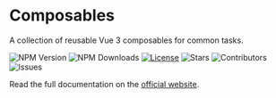# Composables

A collection of reusable Vue 3 composables for common tasks.

![NPM Version](https://img.shields.io/npm/v/@termeh-v/composables)
![NPM Downloads](https://img.shields.io/npm/dw/@termeh-v/composables)
[![License](https://img.shields.io/github/license/termeh-v/composables)](https://github.com/termeh-v/composables/blob/master/LICENSE)
![Stars](https://img.shields.io/github/stars/termeh-v/composables?style=social)
![Contributors](https://img.shields.io/github/contributors/termeh-v/composables)
![Issues](https://img.shields.io/github/issues/termeh-v/composables)

Read the full documentation on the [official website](https://termeh-v.ekramy.ir/guide/composables).
